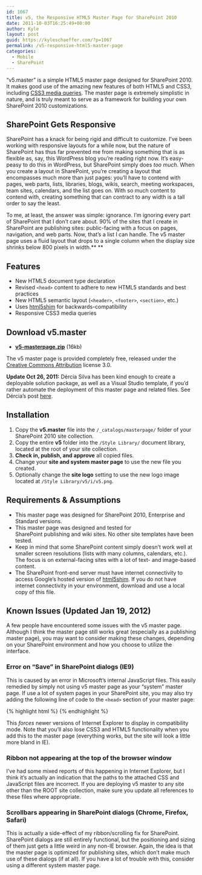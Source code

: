 ```yaml
---
id: 1067
title: v5, the Responsive HTML5 Master Page for SharePoint 2010
date: 2011-10-03T16:25:49+00:00
author: Kyle
layout: post
guid: https://kyleschaeffer.com/?p=1067
permalink: /v5-responsive-html5-master-page
categories:
  - Mobile
  - SharePoint
---
```

“v5.master” is a simple HTML5 master page designed for SharePoint 2010. It makes good use of the amazing new features of both HTML5 and CSS3, including [CSS3 media queries](/responsive-layouts-using-css-media-queries). The master page is extremely simplistic in nature, and is truly meant to serve as a framework for building your own SharePoint 2010 customizations.

## SharePoint Gets Responsive

SharePoint has a knack for being rigid and difficult to customize. I’ve been working with responsive layouts for a while now, but the nature of SharePoint has thus far prevented me from making something that is as flexible as, say, this WordPress blog you’re reading right now. It’s easy-peasy to do this in WordPress, but SharePoint simply does _too much_. When you create a layout in SharePoint, you’re creating a layout that encompasses much more than just pages: you’ll have to contend with pages, web parts, lists, libraries, blogs, wikis, search, meeting workspaces, team sites, calendars, and the list goes on. With so much content to contend with, creating something that can contract to any width is a tall order to say the least.

To me, at least, the answer was simple: ignorance. I’m ignoring every part of SharePoint that I don’t care about. 90% of the sites that I create in SharePoint are publishing sites: public-facing with a focus on pages, navigation, and web parts. Now, that’s a list I can handle. The v5 master page uses a fluid layout that drops to a single column when the display size shrinks below 800 pixels in width.** **

## Features

* New HTML5 document type declaration
* Revised `<head>` content to adhere to new HTML5 standards and best practices
* New HTML5 semantic layout (`<header>`, `<footer>`, `<section>`, etc.)
* Uses [html5shim](http://code.google.com/p/html5shim/) for backwards-compatibility
* Responsive CSS3 media queries

## Download v5.master

* **[v5-masterpage.zip](/assets/downloads/v5-masterpage.zip)** (16kb)

The v5 master page is provided completely free, released under the [Creative Commons Attribution](http://creativecommons.org/licenses/by/3.0/) license 3.0.

**Update Oct 26, 2011:** Dércia Silva has been kind enough to create a deployable solution package, as well as a Visual Studio template, if you’d rather automate the deployment of this master page and related files. See Dércia’s post [here](http://www.broculos.net/en/article/sharepoint-2010-branding-responsive-html5-masterpage-sharepoint-2010).

## Installation

  1. Copy the **v5.master** file into the `/_catalogs/masterpage/` folder of your SharePoint 2010 site collection.
  2. Copy the entire **v5** folder into the `/Style Library/` document library, located at the root of your site collection.
  3. **Check in, publish, and approve** all copied files.
  4. Change your **site and system master page** to use the new file you created.
  5. Optionally change the **site logo** setting to use the new logo image located at `/Style Library/v5/i/v5.png`.

## Requirements & Assumptions

* This master page was designed for SharePoint 2010, Enterprise and Standard versions.
* This master page was designed and tested for SharePoint publishing and wiki sites. No other site templates have been tested.
* Keep in mind that some SharePoint content simply doesn’t work well at smaller screen resolutions (lists with many columns, calendars, etc.). The focus is on external-facing sites with a lot of text- and image-based content.
* The SharePoint front-end server must have internet connectivity to access Google’s hosted version of [html5shim](http://code.google.com/p/html5shim/). If you do not have internet connectivity in your environment, download and use a local copy of this file.

## Known Issues (Updated Jan 19, 2012)

A few people have encountered some issues with the v5 master page. Although I think the master page still works great (especially as a publishing master page), you may want to consider making these changes, depending on your SharePoint environment and how you choose to utilize the interface.

### Error on “Save” in SharePoint dialogs (IE9)

This is caused by an error in Microsoft’s internal JavaScript files. This easily remedied by simply not using v5 master page as your “system” master page. If use a lot of system pages in your SharePoint site, you may also try adding the following line of code to the `<head>` section of your master page:

{% highlight html %}
<meta http-equiv="x-ua-compatible" content="IE=8"/>
{% endhighlight %}

This _forces_ newer versions of Internet Explorer to display in compatibility mode. Note that you’ll also lose CSS3 and HTML5 functionality when you add this to the master page (everything works, but the site will look a little more bland in IE).

### Ribbon not appearing at the top of the browser window

I’ve had some mixed reports of this happening in Internet Explorer, but I think it’s actually an indication that the paths to the attached CSS and JavaScript files are incorrect. If you are deploying v5 master to any site other than the ROOT site collection, make sure you update all references to these files where appropriate.

### Scrollbars appearing in SharePoint dialogs (Chrome, Firefox, Safari)

This is actually a side-effect of my ribbon/scrolling fix for SharePoint. SharePoint dialogs are still entirely functional, but the positioning and sizing of them just gets a little weird in any non-IE browser. Again, the idea is that the master page is optimized for publishing sites, which don’t make much use of these dialogs (if at all). If you have a lot of trouble with this, consider using a different system master page.
